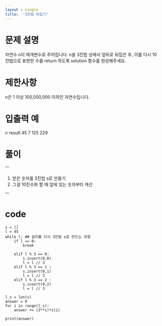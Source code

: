 ```yaml
---
layout : single
title:  "3진법 뒤집기"
---
```



# 문제 설명
자연수 n이 매개변수로 주어집니다. n을 3진법 상에서 앞뒤로 뒤집은 후, 이를 다시 10진법으로 표현한 수를 return 하도록 solution 함수를 완성해주세요.

# 제한사항
n은 1 이상 100,000,000 이하인 자연수입니다.
# 입출력 예
n	result
45	7
125	229

# 풀이
'''
1. 받은 숫자를 3진법 s로 만들기 
2. 그걸 10진수화 할 때 앞에 있는 숫자부터 계산

'''
# code

```
s = []
l = 45
while l: ## 길이를 다시 3진법 s로 만드는 과정
    if l == 0:
        break
        
    elif l % 3 == 0:
        s.insert(0,0)
        l = l // 3
    elif l % 3 == 1 :
        s.insert(0,1)
        l = l // 3
    elif l % 3 == 2 :
        s.insert(0,2)
        l = l // 3

l_s = len(s)
answer = 0
for i in range(l_s):
    answer += (3**i)*s[i]    

print(answer)

```
